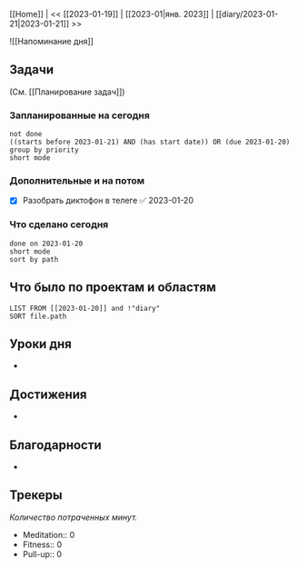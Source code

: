[[Home]] | << [[2023-01-19]] | [[2023-01|янв. 2023]] | [[diary/2023-01-21|2023-01-21]] >>

![[Напоминание дня]]
## Задачи
(См. [[Планирование задач]])
### Запланированные на сегодня
```tasks
not done
((starts before 2023-01-21) AND (has start date)) OR (due 2023-01-20)
group by priority
short mode
```
### Дополнительные и на потом
- [x] Разобрать диктофон в телеге ✅ 2023-01-20
### Что сделано сегодня
```tasks
done on 2023-01-20
short mode
sort by path
```

## Что было по проектам и областям
```dataview
LIST FROM [[2023-01-20]] and !"diary"
SORT file.path
```

## Уроки дня
- 

## Достижения
- 

## Благодарности
- 

## Трекеры
*Количество потраченных минут.*
- Meditation:: 0
- Fitness:: 0
- Pull-up:: 0
